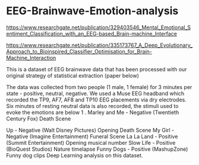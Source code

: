 # EEG-Brainwave-Emotion-analysis
https://www.researchgate.net/publication/329403546_Mental_Emotional_Sentiment_Classification_with_an_EEG-based_Brain-machine_Interface

https://www.researchgate.net/publication/335173767_A_Deep_Evolutionary_Approach_to_Bioinspired_Classifier_Optimisation_for_Brain-Machine_Interaction

This is a dataset of EEG brainwave data that has been processed with our original strategy of statistical extraction (paper below)

The data was collected from two people (1 male, 1 female) for 3 minutes per state - positive, neutral, negative. We used a Muse EEG headband which recorded the TP9, AF7, AF8 and TP10 EEG placements via dry electrodes. Six minutes of resting neutral data is also recorded, the stimuli used to evoke the emotions are below
1 . Marley and Me - Negative (Twentieth Century Fox)
Death Scene

Up - Negative (Walt Disney Pictures)
Opening Death Scene
My Girl - Negative (Imagine Entertainment)
Funeral Scene
La La Land - Positive (Summit Entertainment)
Opening musical number
Slow Life - Positive (BioQuest Studios)
Nature timelapse
Funny Dogs - Positive (MashupZone)
Funny dog clips 
Deep Learning analysis on this dataset.
